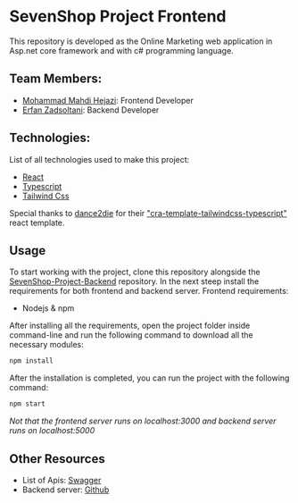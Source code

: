 # SevenShop Project Frontend

This repository is developed as the Online Marketing web application in Asp.net core framework and with c# programming language.

<!-- In this project an online shop is implemented -->

<!-- TODO Complete -->

## Team Members:

-   [Mohammad Mahdi Hejazi](https://github.com/mmhlego): Frontend Developer
-   [Erfan Zadsoltani](https://github.com/erfanzadsoltani): Backend Developer

## Technologies:

List of all technologies used to make this project:

-   [React](https://reactjs.org/)
-   [Typescript](https://www.typescriptlang.org/)
-   [Tailwind Css](https://tailwindcss.com/)

Special thanks to [dance2die](https://github.com/dance2die) for their ["cra-template-tailwindcss-typescript"](https://github.com/dance2die/cra-template-tailwindcss-typescript) react template.

## Usage

To start working with the project, clone this repository alongside the [SevenShop-Project-Backend](https://github.com/erfanzadsoltani/SevenShop-Backend) repository.
In the next steep install the requirements for both frontend and backend server.
Frontend requirements:

-   Nodejs & npm

After installing all the requirements, open the project folder inside command-line and run the following command to download all the necessary modules:

```bash
npm install
```

After the installation is completed, you can run the project with the following command:

```bash
npm start
```

_Not that the frontend server runs on localhost:3000 and backend server runs on localhost:5000_

## Other Resources

-   List of Apis: [Swagger](https://app.swaggerhub.com/apis/mmhlego/SoftwareEngineeringProject/)
-   Backend server: [Github](https://github.com/erfanzadsoltani/SevenShop-Backend)

<!-- MIT © [Sung M. Kim](https://sung.codes) -->
